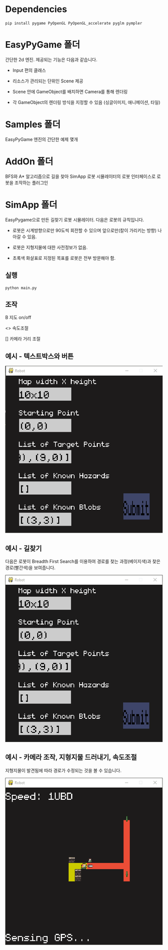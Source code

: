 # Dependencies

```
pip install pygame PyOpenGL PyOpenGL_accelerate pyglm pympler
```

# EasyPyGame 폴더

간단한 2d 엔진. 제공되는 기능은 다음과 같습니다.

- Input 편의 클래스

- 리소스가 관리되는 단위인 Scene 제공

- Scene 안에 GameObject를 배치하면 Camera를 통해 렌더링

- 각 GameObject의 렌더링 방식을 지정할 수 있음 (싱글이미지, 애니메이션, 타일)

# Samples 폴더

EasyPyGame 엔진의 간단한 예제 몇개

# AddOn 폴더

BFS와 A* 알고리즘으로 길을 찾아 SimApp 로봇 시뮬레이터의 로봇 인터페이스로 로봇을 조작하는 플러그인

# SimApp 폴더

EasyPygame으로 만든 길찾기 로봇 시뮬레이터. 다음은 로봇의 규칙입니다.

- 로봇은 시계방향으로만 90도씩 회전할 수 있으며 앞으로만(칼이 가리키는 방향) 나아갈 수 있음.

- 로봇은 지형지물에 대한 사전정보가 없음.

- 초록색 화살표로 지정된 목표를 로봇은 전부 방문해야 함.

## 실행

```
python main.py
```

## 조작

B 지도 on/off

<> 속도조절

[] 카메라 거리 조절

## 예시 - 텍스트박스와 버튼

<img src="https://github.com/korimart/EasyPyGame/blob/master/1.gif" />

## 예시 - 길찾기

다음은 로봇이 Breadth First Search를 이용하여 경로를 찾는 과정(베이지색)과 찾은 경로(빨간색)을 보여줍니다.

<img src="https://github.com/korimart/EasyPyGame/blob/master/2.gif" />

## 예시 - 카메라 조작, 지형지물 드러내기, 속도조절

지형지물이 발견됨에 따라 경로가 수정되는 것을 볼 수 있습니다.

<img src="https://github.com/korimart/EasyPyGame/blob/master/3.gif" />
